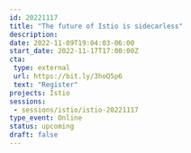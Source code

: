 ```yaml
---
id: 20221117
title: "The future of Istio is sidecarless"
description: 
date: 2022-11-09T19:04:03-06:00
start_date: 2022-11-17T17:00:00Z
cta: 
 type: external
 url: https://bit.ly/3hoQ5p6
 text: "Register"
projects: Istio
sessions: 
 - sessions/istio/istio-20221117
type_event: Online
status: upcoming
draft: false
---
```




